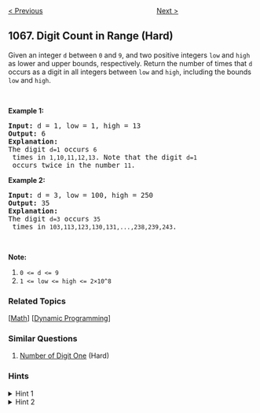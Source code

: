 <!--|This file generated by command(leetcode description); DO NOT EDIT.    |-->
<!--+----------------------------------------------------------------------+-->
<!--|@author    openset <openset.wang@gmail.com>                           |-->
<!--|@link      https://github.com/openset                                 |-->
<!--|@home      https://github.com/openset/leetcode                        |-->
<!--+----------------------------------------------------------------------+-->

[< Previous](https://github.com/openset/leetcode/tree/master/problems/campus-bikes-ii "Campus Bikes II")
　　　　　　　　　　　　　　　　
[Next >](https://github.com/openset/leetcode/tree/master/problems/product-sales-analysis-i "Product Sales Analysis I")

## 1067. Digit Count in Range (Hard)

Given an integer <code>d</code> between <code>0</code> and <code>9</code>, and two positive integers <code>low</code> and <code>high</code> as lower and upper bounds, respectively. Return the number of times that <code>d</code> occurs as a digit in all integers between <code>low</code> and <code>high</code>, including the bounds <code>low</code> and <code>high</code>.
<p>&nbsp;</p>

<p><strong>Example 1:</strong></p>

<pre>
<strong>Input: </strong>d = <span id="example-input-1-1">1</span>, low = <span id="example-input-1-2">1</span>, high = <span id="example-input-1-3">13</span>
<strong>Output: </strong><span id="example-output-1">6</span>
<strong>Explanation: </strong>
The digit <code>d=1</code> occurs <code>6</code> times in <code>1,10,11,12,13</code>. Note that the digit <code>d=1</code> occurs twice in the number <code>11</code>.
</pre>

<div>
<p><strong>Example 2:</strong></p>

<pre>
<strong>Input: </strong>d = <span id="example-input-2-1">3</span>, low = <span id="example-input-2-2">100</span>, high = <span id="example-input-2-3">250</span>
<strong>Output: </strong><span id="example-output-2">35</span>
<strong>Explanation: </strong>
The digit <code>d=3</code> occurs <code>35</code> times in <code>103,113,123,130,131,...,238,239,243</code>.
</pre>

<p>&nbsp;</p>

<p><strong>Note:</strong></p>

<ol>
	<li><code>0 &lt;= d &lt;= 9</code></li>
	<li><code>1 &lt;= low &lt;= high &lt;= 2&times;10^8</code></li>
</ol>
</div>

### Related Topics
  [[Math](https://github.com/openset/leetcode/tree/master/tag/math/README.md)]
  [[Dynamic Programming](https://github.com/openset/leetcode/tree/master/tag/dynamic-programming/README.md)]

### Similar Questions
  1. [Number of Digit One](https://github.com/openset/leetcode/tree/master/problems/number-of-digit-one) (Hard)

### Hints
<details>
<summary>Hint 1</summary>
Define a function f(x) to get the requested sum from 1 to x. So the answer will be f(hi) - f(lo - 1)
</details>

<details>
<summary>Hint 2</summary>
In order to solve f(x) we need to do a DP over digits approach.
</details>
